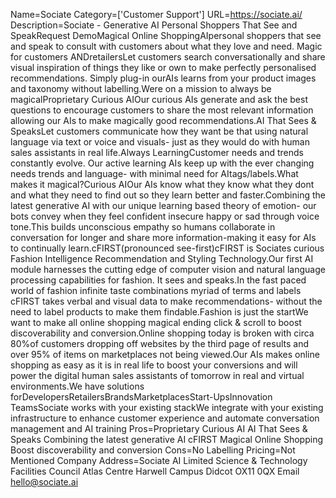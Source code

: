 Name=Sociate
Category=['Customer Support']
URL=https://sociate.ai/
Description=Sociate - Generative AI Personal Shoppers That See and SpeakRequest DemoMagical Online ShoppingAIpersonal shoppers that see and speak to consult with customers about what they love and need. Magic for customers ANDretailersLet customers search conversationally and share visual inspiration of things they like or own to make perfectly personalised recommendations. Simply plug-in ourAIs learns from your product images and taxonomy without labelling.Were on a mission to always be magicalProprietary Curious AIOur curious AIs generate and ask the best questions to encourage customers to share the most relevant information allowing our AIs to make magically good recommendations.AI That Sees & SpeaksLet customers communicate how they want be that using natural language via text or voice and visuals- just as they would do with human sales assistants in real life.Always LearningCustomer needs and trends constantly evolve. Our active learning AIs keep up with the ever changing needs trends and language- with minimal need for AItags/labels.What makes it magical?Curious AIOur AIs know what they know what they dont and what they need to find out so they learn better and faster.Combining the latest generative AI with our unique learning based theory of emotion- our bots convey when they feel confident insecure happy or sad through voice tone.This builds unconscious empathy so humans collaborate in conversation for longer and share more information-making it easy for AIs to continually learn.cFIRST(pronounced see-first)cFIRST is Sociates curious Fashion Intelligence Recommendation and Styling Technology.Our first AI module harnesses the cutting edge of computer vision and natural language processing capabilities for fashion. It sees and speaks.In the fast paced world of fashion infinite taste combinations myriad of terms and labels cFIRST takes verbal and visual data to make recommendations- without the need to label products to make them findable.Fashion is just the startWe want to make all online shopping magical ending click & scroll to boost discoverability and conversion.Online shopping today is broken with circa 80%of customers dropping off websites by the third page of results and over 95% of items on marketplaces not being viewed.Our AIs makes online shopping as easy as it is in real life to boost your conversions and will power the digital human sales assistants of tomorrow in real and virtual environments.We have solutions forDevelopersRetailersBrandsMarketplacesStart-UpsInnovation TeamsSociate works with your existing stackWe integrate with your existing infrastructure to enhance customer experience and automate conversation management and AI training
Pros=Proprietary Curious AI AI That Sees & Speaks Combining the latest generative AI cFIRST Magical Online Shopping Boost discoverability and conversion
Cons=No Labelling
Pricing=Not Mentioned
Company Address=Sociate AI Limited Science & Technology Facilities Council Atlas Centre Harwell Campus Didcot OX11 0QX Email hello@sociate.ai
